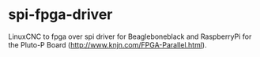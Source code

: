 spi-fpga-driver
===============

LinuxCNC to fpga over spi driver for Beagleboneblack and RaspberryPi
for the Pluto-P Board (http://www.knjn.com/FPGA-Parallel.html).
